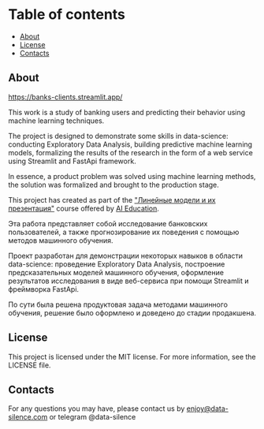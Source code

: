 # Table of contents

* [About](#about)
* [License](#license)
* [Contacts](#contacts)


## About

https://banks-clients.streamlit.app/


This work is a study of banking users and predicting their behavior using machine learning techniques.

The project is designed to demonstrate some skills in data-science: conducting Exploratory Data Analysis, building predictive machine learning models, formalizing the results of the research in the form of a web service using Streamlit and FastApi framework.     

In essence, a product problem was solved using machine learning methods, the solution was formalized and brought to the production stage.

This project has created as part of the ["Линейные модели и их презентация"](https://stepik.org/course/177215/syllabussyllabus) course offered by [AI Education](https://stepik.org/course/177213).



Эта работа представляет собой исследование банковских пользователей, а также прогнозирование их поведения с помощью методов машинного обучения.

Проект разработан для демонстрации некоторых навыков в области data-science: проведение Exploratory Data Analysis, построение предсказательных моделей машинного обучения, оформление результатов исследования в виде веб-сервиса при помощи Streamlit и фреймворка FastApi.     

По сути была решена продуктовая задача методами машинного обучения, решение было оформлено и доведено до стадии продакшена. 





## License
This project is licensed under the MIT license. For more information, see the LICENSE file.

## Contacts
For any questions you may have, please contact us by enjoy@data-silence.com or telegram @data-silence